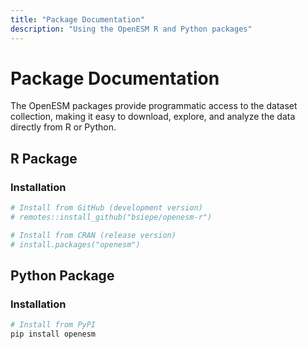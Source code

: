 ```yaml
---
title: "Package Documentation"
description: "Using the OpenESM R and Python packages"
---
```


# Package Documentation

The OpenESM packages provide programmatic access to the dataset collection, making it easy to download, explore, and analyze the data directly from R or Python.

## R Package

### Installation
```r
# Install from GitHub (development version)
# remotes::install_github("bsiepe/openesm-r")

# Install from CRAN (release version)
# install.packages("openesm")
```

## Python Package
### Installation
```bash
# Install from PyPI
pip install openesm
```



